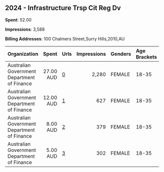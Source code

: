 ## 2024 - Infrastructure Trsp Cit Reg Dv 
**Spent**: 52.00

**Impressions**: 3,588

**Billing Addresses**: 100 Chalmers Street,Surry Hills,2010,AU

|Organization|Spent|Urls|Impressions|Genders|Age Brackets|Country Codes|
|:---|---:|:---|---:|:---|:---|:---|
|Australian Government Department of Finance|27.00 AUD|[0](https://www.snap.com/political-ads/asset/ea2ffeb1ccaad454d0defc684eb889a2c90e4a5050dc58082ced17da7eb2c3cb?mediaType=mp4)|2,280|FEMALE|18-35|australia|
|Australian Government Department of Finance|12.00 AUD|[1](https://www.snap.com/political-ads/asset/42f2a92decf578c9bdb4d933661f076536a2192972466324f691785cf9e2acb8?mediaType=mp4)|627|FEMALE|18-35|australia|
|Australian Government Department of Finance|8.00 AUD|[2](https://www.snap.com/political-ads/asset/a2e464cbaa98fc68978b709f13363c19bc3671570c4bb365919da78f7d2922bc?mediaType=mp4)|379|FEMALE|18-35|australia|
|Australian Government Department of Finance|5.00 AUD|[3](https://www.snap.com/political-ads/asset/97d26e5627c0d452f051406b9f2b925a5f3920dc057a6f7766f93e9d36d6d032?mediaType=mp4)|302|FEMALE|18-35|australia|
